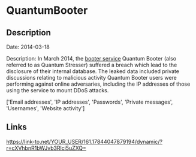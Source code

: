 # QuantumBooter

## Description

Date: 2014-03-18

Description:
In March 2014, the <a href="http://www.webopedia.com/TERM/B/booter_services.html">booter service</a> Quantum Booter (also referred to as Quantum Stresser) suffered a breach which lead to the disclosure of their internal database. The leaked data included private discussions relating to malicious activity Quantum Booter users were performing against online adversaries, including the IP addresses of those using the service to mount DDoS attacks.


['Email addresses', 'IP addresses', 'Passwords', 'Private messages', 'Usernames', 'Website activity']

## Links

https://link-to.net/YOUR_USER/161.17844047879194/dynamic/?r=cXVhbnR1bWJvb3Rlci5uZXQ=